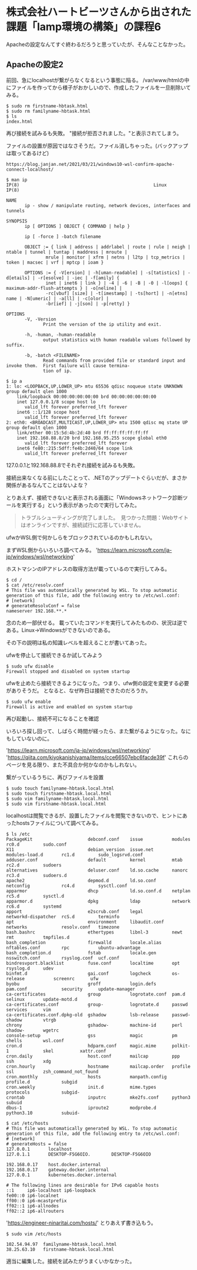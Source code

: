 # 株式会社ハートビーツさんから出された課題「lamp環境の構築」の課程6
Apacheの設定なんてすぐ終わるだろうと思っていたが、そんなことなかった。

## Apacheの設定2
前回、急にlocalhostが繋がらなくなるという事態に陥る。
/var/www/htmlの中にファイルを作ってから様子がおかしいので、作成したファイルを一旦削除いてみる。

```
$ sudo rm firstname-hbtask.html
$ sudo rm familyname-hbtask.html
$ ls
index.html
```

再び接続を試みるも失敗。
"接続が拒否されました。"と表示されてしまう。

ファイルの設置が原因ではなさそうだ。ファイル消しちゃった。(バックアップは取ってあるけど)

`https://blog.janjan.net/2021/03/21/windows10-wsl-confirm-apache-connect-localhost/`

```
$ man ip
IP(8)                                                   Linux                                                   IP(8)

NAME
       ip - show / manipulate routing, network devices, interfaces and tunnels

SYNOPSIS
       ip [ OPTIONS ] OBJECT { COMMAND | help }

       ip [ -force ] -batch filename

       OBJECT := { link | address | addrlabel | route | rule | neigh | ntable | tunnel | tuntap | maddress | mroute |
               mrule | monitor | xfrm | netns | l2tp | tcp_metrics | token | macsec | vrf | mptcp | ioam }

       OPTIONS := { -V[ersion] | -h[uman-readable] | -s[tatistics] | -d[etails] | -r[esolve] | -iec | -f[amily] {
               inet | inet6 | link } | -4 | -6 | -B | -0 | -l[oops] { maximum-addr-flush-attempts } | -o[neline] |
               -rc[vbuf] [size] | -t[imestamp] | -ts[hort] | -n[etns] name | -N[umeric] | -a[ll] | -c[olor] |
               -br[ief] | -j[son] | -p[retty] }

OPTIONS
       -V, -Version
              Print the version of the ip utility and exit.

       -h, -human, -human-readable
              output statistics with human readable values followed by suffix.

       -b, -batch <FILENAME>
              Read commands from provided file or standard input and invoke them.  First failure will cause termina‐
              tion of ip.
```

```
$ ip a
1: lo: <LOOPBACK,UP,LOWER_UP> mtu 65536 qdisc noqueue state UNKNOWN group default qlen 1000
    link/loopback 00:00:00:00:00:00 brd 00:00:00:00:00:00
    inet 127.0.0.1/8 scope host lo
       valid_lft forever preferred_lft forever
    inet6 ::1/128 scope host
       valid_lft forever preferred_lft forever
2: eth0: <BROADCAST,MULTICAST,UP,LOWER_UP> mtu 1500 qdisc mq state UP group default qlen 1000
    link/ether 00:15:5d:4b:2d:40 brd ff:ff:ff:ff:ff:ff
    inet 192.168.88.8/20 brd 192.168.95.255 scope global eth0
       valid_lft forever preferred_lft forever
    inet6 fe80::215:5dff:fe4b:2d40/64 scope link
       valid_lft forever preferred_lft forever
```

127.0.0.1と192.168.88.8でそれぞれ接続を試みるも失敗。

接続出来なくなる前にしたことって、.NETのアップデートぐらいだが、まさか関係があるなんてことはないよな？

とりあえず、接続できないと表示される画面に「Windowsネットワーク診断ツールを実行する」という表示があったので実行してみた。

> トラブルシューティングが完了しました。　見つかった問題：Webサイトはオンラインですが、接続試行に応答していません。

ufwかWSL側で何かしらをブロックされているのかもしれない。

まずWSL側からいろいろ調べてみる。
'https://learn.microsoft.com/ja-jp/windows/wsl/networking'

ホストマシンのIPアドレスの取得方法が載っているので実行してみる。

```
$ cd /
$ cat /etc/resolv.conf
# This file was automatically generated by WSL. To stop automatic generation of this file, add the following entry to /etc/wsl.conf:
# [network]
# generateResolvConf = false
nameserver 192.168.**.*
```

念のため一部伏せる。
載っていたコマンドを実行してみたものの、状況は逆である。Linux→Windowsができないのである。


その下の説明は私の知識レベルを超えることが書いてあった。

ufwを停止して接続できるか試してみよう

```
$ sudo ufw disable
Firewall stopped and disabled on system startup
```

ufwを止めたら接続できるようになった。つまり、ufw側の設定を変更する必要がありそうだ。
となると、なぜ昨日は接続できたのだろうか。

```
$ sudo ufw enable
Firewall is active and enabled on system startup
```

再び起動し、接続不可になることを確認

いろいろ探し回って、しばらく時間が経ったら、また繋がるようになった。なにもしていないのに。

'https://learn.microsoft.com/ja-jp/windows/wsl/networking'
'https://qiita.com/kiyokanishiyama/items/cce66507ebc6facde39f'
これらのページを見る限り、また不具合か何かなのかもしれない。

繋がっているうちに、再びファイルを設置

```
$ sudo touch familyname-hbtask.local.html
$ sudo touch firstname-hbtask.local.html
$ sudo vim familyname-hbtask.local.html
$ sudo vim firstname-hbtask.local.html
```

localhostは閲覧できるが、設置したファイルを閲覧できないので、ヒントにあったhostsファイルについて調べてみる。

```
$ ls /etc
PackageKit                     debconf.conf    issue           modules              rc0.d         sudo.conf
X11                            debian_version  issue.net       modules-load.d       rc1.d         sudo_logsrvd.conf
adduser.conf                   default         kernel          mtab                 rc2.d         sudoers
alternatives                   deluser.conf    ld.so.cache     nanorc               rc3.d         sudoers.d
apache2                        depmod.d        ld.so.conf      netconfig            rc4.d         sysctl.conf
apparmor                       dhcp            ld.so.conf.d    netplan              rc5.d         sysctl.d
apparmor.d                     dpkg            ldap            network              rc6.d         systemd
apport                         e2scrub.conf    legal           networkd-dispatcher  rcS.d         terminfo
apt                            environment     libaudit.conf   networks             resolv.conf   timezone
bash.bashrc                    ethertypes      libnl-3         newt                 rmt           tmpfiles.d
bash_completion                firewalld       locale.alias    nftables.conf        rpc           ubuntu-advantage
bash_completion.d              fstab           locale.gen      nsswitch.conf        rsyslog.conf  ucf.conf
bindresvport.blacklist         fuse.conf       localtime       opt                  rsyslog.d     udev
binfmt.d                       gai.conf        logcheck        os-release           screenrc      ufw
byobu                          groff           login.defs      pam.conf             security      update-manager
ca-certificates                group           logrotate.conf  pam.d                selinux       update-motd.d
ca-certificates.conf           group-          logrotate.d     passwd               services      vim
ca-certificates.conf.dpkg-old  gshadow         lsb-release     passwd-              shadow        vtrgb
chrony                         gshadow-        machine-id      perl                 shadow-       wgetrc
console-setup                  gss             magic           pm                   shells        wsl.conf
cron.d                         hdparm.conf     magic.mime      polkit-1             skel          xattr.conf
cron.daily                     host.conf       mailcap         ppp                  ssh           xdg
cron.hourly                    hostname        mailcap.order   profile              ssl           zsh_command_not_found
cron.monthly                   hosts           manpath.config  profile.d            subgid
cron.weekly                    init.d          mime.types      protocols            subgid-
crontab                        inputrc         mke2fs.conf     python3              subuid
dbus-1                         iproute2        modprobe.d      python3.10           subuid-
```

```
$ cat /etc/hosts
# This file was automatically generated by WSL. To stop automatic generation of this file, add the following entry to /etc/wsl.conf:
# [network]
# generateHosts = false
127.0.0.1       localhost
127.0.1.1       DESKTOP-F5G6OIO.        DESKTOP-F5G6OIO
﻿
192.168.0.17    host.docker.internal
192.168.0.17    gateway.docker.internal
127.0.0.1       kubernetes.docker.internal

# The following lines are desirable for IPv6 capable hosts
::1     ip6-localhost ip6-loopback
fe00::0 ip6-localnet
ff00::0 ip6-mcastprefix
ff02::1 ip6-allnodes
ff02::2 ip6-allrouters
```

'https://engineer-ninaritai.com/hosts/'
とりあえず書き込もう。

```
$ sudo vim /etc/hosts
```

```
102.54.94.97  familyname-hbtask.local.html
38.25.63.10   firstname-hbtask.local.html
```

適当に編集した。接続を試みたがうまくいかなかった。
